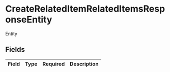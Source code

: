 # CreateRelatedItemRelatedItemsResponseEntity

Entity


## Fields

| Field       | Type        | Required    | Description |
| ----------- | ----------- | ----------- | ----------- |